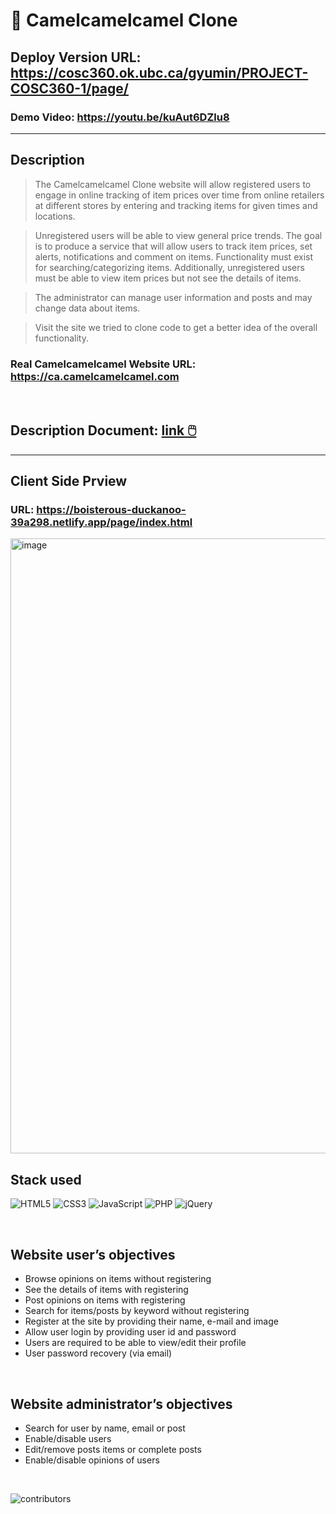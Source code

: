 # 🐪 Camelcamelcamel Clone
## Deploy Version URL: https://cosc360.ok.ubc.ca/gyumin/PROJECT-COSC360-1/page/

### Demo Video: https://youtu.be/kuAut6DZlu8
---

## Description


> The Camelcamelcamel Clone website will allow registered users to engage in online tracking of item prices over time from online retailers at different stores by entering and tracking items for given times and locations. 

> Unregistered users will be able to view general price trends.  The goal is to produce a service that will allow users to track item prices, set alerts, notifications and comment on items. Functionality must exist for searching/categorizing items. Additionally, unregistered users must be able to view item prices but not see the details of items.

> The administrator can manage user information and posts and may change data about items.

> Visit the site we tried to clone code to get a better idea of the overall functionality. 
### Real Camelcamelcamel Website URL: https://ca.camelcamelcamel.com

<br/>

## Description Document: [link 🖱️](./document/Server_Side_Proposal.pdf)

---

## Client Side Prview
### URL: https://boisterous-duckanoo-39a298.netlify.app/page/index.html
<img width="984" alt="image" src="https://user-images.githubusercontent.com/76520105/221349778-3c3073c2-a9f3-4a15-a619-bac227122ac1.png">


<br/>

## Stack used


![HTML5](https://img.shields.io/badge/html5-%23E34F26.svg?style=for-the-badge&logo=html5&logoColor=white)
![CSS3](https://img.shields.io/badge/css3-%231572B6.svg?style=for-the-badge&logo=css3&logoColor=white)
![JavaScript](https://img.shields.io/badge/javascript-%23323330.svg?style=for-the-badge&logo=javascript&logoColor=%23F7DF1E)
![PHP](https://img.shields.io/badge/php-%23777BB4.svg?style=for-the-badge&logo=php&logoColor=white)
![jQuery](https://img.shields.io/badge/jquery-%230769AD.svg?style=for-the-badge&logo=jquery&logoColor=white)

<br/>

## Website user’s objectives

+ Browse opinions on items without registering
+ See the details of items with registering
+ Post opinions on items with registering
+ Search for items/posts by keyword without registering
+ Register at the site by providing their name, e-mail and image
+ Allow user login by providing user id and password
+ Users are required to be able to view/edit their profile
+ User password recovery (via email)

</br>

## Website administrator’s objectives


+ Search for user by name, email or post
+ Enable/disable users
+ Edit/remove posts items or complete posts 
+ Enable/disable opinions of users

</br>

![contributors](https://img.shields.io/badge/contributor-1-green)




